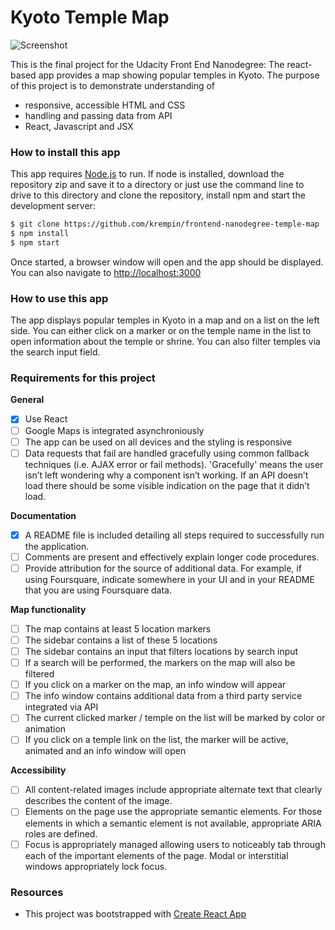 # Kyoto Temple Map

![Screenshot](src/img/screenshot.png)

This is the final project for the Udacity Front End Nanodegree: The react-based app provides a map showing popular temples in Kyoto. The purpose of this project is to demonstrate understanding of 

- responsive, accessible HTML and CSS
- handling and passing data from API
- React, Javascript and JSX

### How to install this app

This app requires [Node.js](https://nodejs.org/) to run. If node is installed, download the repository zip and save it to a directory or just use the command line to drive to this directory and clone the repository, install npm and start the development server:

```sh
$ git clone https://github.com/krempin/frontend-nanodegree-temple-map
$ npm install
$ npm start
```

Once started, a browser window will open and the app should be displayed. You can also navigate to [http://localhost:3000](http://localhost:3000/)

### How to use this app

The app displays popular temples in Kyoto in a map and on a list on the left side. You can either click on a marker or on the temple name in the list to open information about the temple or shrine. You can also filter temples via the search input field.

### Requirements for this project

**General**

- [x] Use React
- [ ] Google Maps is integrated asynchroniously
- [ ] The app can be used on all devices and the styling is responsive
- [ ] Data requests that fail are handled gracefully using common fallback techniques (i.e. AJAX error or fail methods). 'Gracefully' means the user isn’t left wondering why a component isn’t working. If an API doesn’t load there should be some visible indication on the page that it didn’t load.

**Documentation**

- [x] A README file is included detailing all steps required to successfully run the application.
- [ ] Comments are present and effectively explain longer code procedures.
- [ ] Provide attribution for the source of additional data. For example, if using Foursquare, indicate somewhere in your UI and in your README that you are using Foursquare data.

**Map functionality**

- [ ] The map contains at least 5 location markers
- [ ] The sidebar contains a list of these 5 locations
- [ ] The sidebar contains an input that filters locations by search input
- [ ] If a search will be performed, the markers on the map will also be filtered
- [ ] If you click on a marker on the map, an info window will appear 
- [ ] The info window contains additional data from a third party service integrated via API
- [ ] The current clicked marker / temple on the list will be marked by color or animation
- [ ] If you click on a temple link on the list, the marker will be active, animated and an info window will open

**Accessibility**
- [ ] All content-related images include appropriate alternate text that clearly describes the content of the image.
- [ ] Elements on the page use the appropriate semantic elements. For those elements in which a semantic element is not available, appropriate ARIA roles are defined.
- [ ] Focus is appropriately managed allowing users to noticeably tab through each of the important elements of the page. Modal or interstitial windows appropriately lock focus.

### Resources

* This project was bootstrapped with [Create React App](https://github.com/facebookincubator/create-react-app)